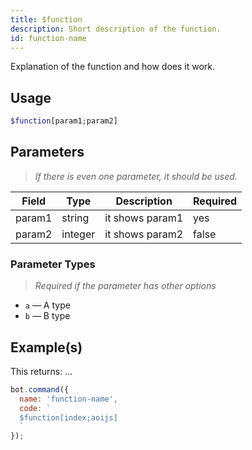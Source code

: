 ```yaml
---
title: $function
description: Short description of the function.
id: function-name
---
```


Explanation of the function and how does it work.

## Usage

```php
$function[param1;param2]
```

## Parameters 

> *If there is even one parameter, it should be used.*

| Field  | Type    | Description     | Required |
|--------|---------|-----------------|----------|
| param1 | string  | it shows param1 | yes      |
| param2 | integer | it shows param2 | false       |

### Parameter Types
> *Required if the parameter has other options*

* `a` — A type
* `b` — B type

## Example(s)

This returns: ...

```javascript
bot.command({
  name: 'function-name',
  code: `
  $function[index;aoijs]
  `
});
```